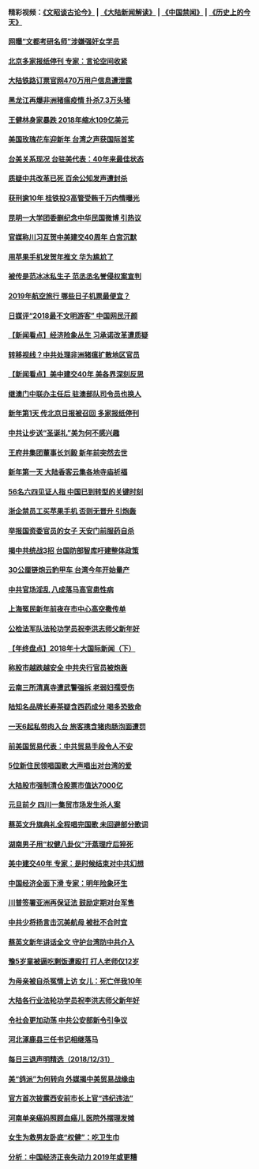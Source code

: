 #### 精彩视频：[《文昭谈古论今》](https://github.com/gfw-breaker/wenzhao/blob/master/README.md?t=01020630) | [《大陆新闻解读》](https://github.com/gfw-breaker/ntdtv-comedy/blob/master/README.md?t=01020630) | [《中国禁闻》](https://github.com/gfw-breaker/ntdtv-news/blob/master/README.md?t=01020630) | [《历史上的今天》](https://github.com/gfw-breaker/today-in-history/blob/master/README.md?t=01020630) 

#### [网曝“文都考研名师”涉嫌强奸女学员](../pages/nsc413/n10947454.md?t=01020630) 

#### [北京多家报纸停刊 专家：言论空间收紧](../pages/nsc413/n10947380.md?t=01020630) 


#### [大陆铁路订票官网470万用户信息遭泄露](../pages/nsc413/n10947552.md?t=01020630) 

#### [黑龙江再爆非洲猪瘟疫情 扑杀7.3万头猪](../pages/nsc413/n10947476.md?t=01020630) 

#### [王健林身家暴跌 2018年缩水109亿美元](../pages/nsc413/n10947429.md?t=01020630) 

#### [美国玫瑰花车迎新年 台湾之声获国际首奖](../pages/nsc413/n10947452.md?t=01020630) 

#### [台美关系现况 台驻美代表：40年来最佳状态](../pages/nsc413/n10947425.md?t=01020630) 

#### [质疑中共改革已死 百余公知发声遭封杀](../pages/nsc413/n10947132.md?t=01020630) 

#### [获刑逾10年 桂铁投3高管受贿千万内情曝光](../pages/nsc413/n10946975.md?t=01020630) 

#### [昆明一大学团委删纪念中华民国微博 引热议](../pages/nsc413/n10947192.md?t=01020630) 

#### [官媒称川习互贺中美建交40周年 白宫沉默](../pages/nsc413/n10946780.md?t=01020630) 

#### [用苹果手机发贺年推文 华为尴尬了](../pages/nsc413/n10947122.md?t=01020630) 

#### [被传是范冰冰私生子 范丞丞名誉侵权案宣判](../pages/nsc413/n10946977.md?t=01020630) 

#### [2019年航空旅行 哪些日子机票最便宜？](../pages/nsc413/n10946996.md?t=01020630) 

#### [日媒评“2018最不文明游客” 中国网民汗颜](../pages/nsc413/n10946889.md?t=01020630) 

#### [【新闻看点】经济险象丛生 习承诺改革遭质疑](../pages/nsc413/n10946691.md?t=01020630) 

#### [转移视线？中共处理非洲猪瘟扩散地区官员](../pages/nsc413/n10946964.md?t=01020630) 

#### [【新闻看点】美中建交40年 美各界深刻反思](../pages/nsc413/n10946586.md?t=01020630) 

#### [继澳门中联办主任后 驻澳部队司令员也换人](../pages/nsc413/n10946888.md?t=01020630) 

#### [新年第1天 传北京日报被召回 多家报纸停刊](../pages/nsc413/n10946894.md?t=01020630) 

#### [中共让步送“圣诞礼”美为何不感兴趣](../pages/nsc413/n10946815.md?t=01020630) 

#### [王府井集团董事长刘毅 新年前突然去世](../pages/nsc413/n10946590.md?t=01020630) 

#### [新年第一天 大陆香客云集各地寺庙祈福](../pages/nsc413/n10946574.md?t=01020630) 

#### [56名六四见证人指 中国已到转型的关键时刻](../pages/nsc413/n10946546.md?t=01020630) 

#### [浙企禁员工买苹果手机 否则无晋升 引炮轰](../pages/nsc413/n10932584.md?t=01020630) 

#### [举报国资委官员的女子 天安门前服药自杀](../pages/nsc413/n10946583.md?t=01020630) 


#### [揭中共统战3招 台国防部智库吁建整体政策](../pages/nsc413/n10939461.md?t=01020630) 

#### [30公厘链炮云豹甲车 台湾今年开始量产](../pages/nsc413/n10946593.md?t=01020630) 

#### [中共官场淫乱 八成落马高官患性病](../pages/nsc413/n10940123.md?t=01020630) 

#### [上海冤民新年前夜在市中心高空撒传单](../pages/nsc413/n10946158.md?t=01020630) 

#### [公检法军队法轮功学员祝李洪志师父新年好](../pages/nsc413/n10944430.md?t=01020630) 

#### [【年终盘点】2018年十大国际新闻（下）](../pages/nsc413/n10925458.md?t=01020630) 

#### [称股市越跌越安全 中共央行官员被炮轰](../pages/nsc413/n10945597.md?t=01020630) 

#### [云南三所清真寺遭武警强拆 老弱妇孺受伤](../pages/nsc413/n10946028.md?t=01020630) 

#### [陆知名品牌长寿茶疑含西药成分 喝多恐致命](../pages/nsc413/n10946104.md?t=01020630) 

#### [一天6起私带肉入台 旅客携含猪肉肠泡面遭罚](../pages/nsc413/n10946027.md?t=01020630) 

#### [前美国贸易代表：中共贸易手段令人不安](../pages/nsc413/n10945914.md?t=01020630) 

#### [5位新住民领唱国歌 大声唱出对台湾的爱](../pages/nsc413/n10945415.md?t=01020630) 

#### [大陆股市强制清仓股票市值达7000亿](../pages/nsc413/n10945208.md?t=01020630) 

#### [元旦前夕 四川一集贸市场发生杀人案](../pages/nsc413/n10945378.md?t=01020630) 

#### [蔡英文升旗典礼全程唱完国歌 未回避部分歌词](../pages/nsc413/n10945363.md?t=01020630) 

#### [湖南男子用“权健八卦仪”汗蒸理疗后猝死](../pages/nsc413/n10945341.md?t=01020630) 

#### [美中建交40年 专家：是时候结束对中共幻想](../pages/nsc413/n10945197.md?t=01020630) 

#### [中国经济全面下滑 专家：明年险象环生](../pages/nsc413/n10944948.md?t=01020630) 

#### [川普签署亚洲再保证法 鼓励定期对台军售](../pages/nsc413/n10945238.md?t=01020630) 

#### [中共少将扬言击沉美航母 被批不合时宜](../pages/nsc413/n10945123.md?t=01020630) 

#### [蔡英文新年讲话全文 守护台湾防中共介入](../pages/nsc413/n10945137.md?t=01020630) 

#### [豫5岁童被逼吃剩饭遭殴打 打人老师仅12岁](../pages/nsc413/n10945130.md?t=01020630) 

#### [为母亲被自杀冤情上访 女儿：死亡伴我10年](../pages/nsc413/n10944570.md?t=01020630) 

#### [大陆各行业法轮功学员祝李洪志师父新年好](../pages/nsc413/n10940522.md?t=01020630) 

#### [令社会更加动荡 中共公安部新令引争议](../pages/nsc413/n10944359.md?t=01020630) 

#### [河北涿鹿县三任书记相继落马](../pages/nsc413/n10944798.md?t=01020630) 

#### [每日三退声明精选（2018/12/31）](../pages/nsc413/n10944984.md?t=01020630) 

#### [美“鸽派”为何转向 外媒揭中美贸易战缘由](../pages/nsc413/n10944317.md?t=01020630) 

#### [官方首次披露西安前市长上官“违纪违法”](../pages/nsc413/n10944784.md?t=01020630) 

#### [河南单亲癌妈照顾血癌儿 医院外摆理发摊](../pages/nsc413/n10944813.md?t=01020630) 

#### [女生为救男友卧底“权健”：吃卫生巾](../pages/nsc413/n10944729.md?t=01020630) 

#### [分析：中国经济正丧失动力 2019年或更糟](../pages/nsc413/n10944680.md?t=01020630) 

